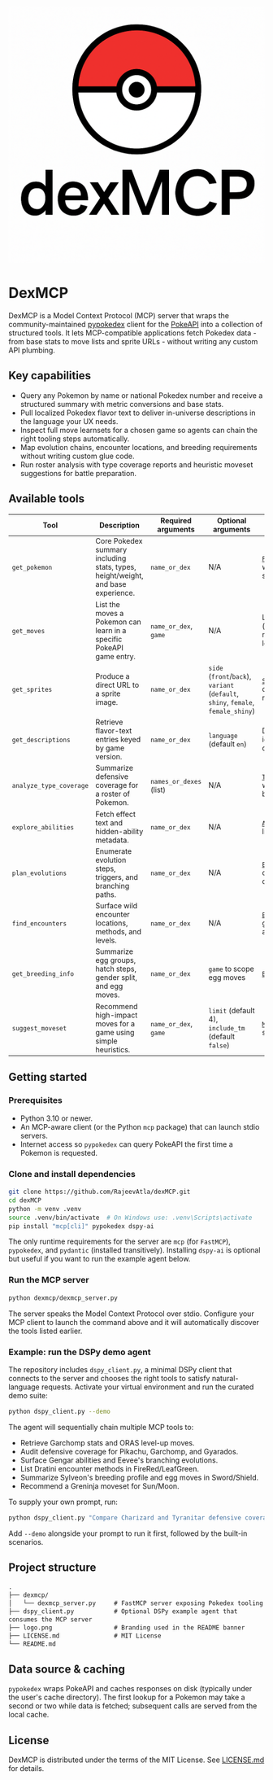 <p align='center'>
    <img src='https://raw.githubusercontent.com/RajeevAtla/dexMCP/main/logo.png'/>
</p>

# DexMCP

DexMCP is a Model Context Protocol (MCP) server that wraps the community-maintained
[pypokedex](https://pypi.org/project/pypokedex/) client for the
[PokeAPI](https://pokeapi.co/) into a collection of structured tools.
It lets MCP-compatible applications fetch Pokedex data - from base stats to move
lists and sprite URLs - without writing any custom API plumbing.

## Key capabilities

- Query any Pokemon by name or national Pokedex number and receive a structured summary with metric conversions and base stats.
- Pull localized Pokedex flavor text to deliver in-universe descriptions in the language your UX needs.
- Inspect full move learnsets for a chosen game so agents can chain the right tooling steps automatically.
- Map evolution chains, encounter locations, and breeding requirements without writing custom glue code.
- Run roster analysis with type coverage reports and heuristic moveset suggestions for battle preparation.

## Available tools

| Tool | Description | Required arguments | Optional arguments | Returns |
| --- | --- | --- | --- | --- |
| `get_pokemon` | Core Pokedex summary including stats, types, height/weight, and base experience. | `name_or_dex` | N/A | [`PokemonSummary`](dexmcp/dexmcp_server.py) model with nested base stats. |
| `get_moves` | List the moves a Pokemon can learn in a specific PokeAPI game entry. | `name_or_dex`, `game` | N/A | List of [`Move`](dexmcp/dexmcp_server.py) records (move name, learn method, optional level). |
| `get_sprites` | Produce a direct URL to a sprite image. | `name_or_dex` | `side` (`front`/`back`), `variant` (`default`, `shiny`, `female`, `female_shiny`) | [`SpriteURL`](dexmcp/dexmcp_server.py) record containing the resolved URL. |
| `get_descriptions` | Retrieve flavor-text entries keyed by game version. | `name_or_dex` | `language` (default `en`) | Dict of version identifier -> description string. |
| `analyze_type_coverage` | Summarize defensive coverage for a roster of Pokemon. | `names_or_dexes` (list) | N/A | [`TypeCoverageReport`](dexmcp/dexmcp_server.py) with matchup breakdowns. |
| `explore_abilities` | Fetch effect text and hidden-ability metadata. | `name_or_dex` | N/A | [`AbilityExplorerResult`](dexmcp/dexmcp_server.py) listing each ability. |
| `plan_evolutions` | Enumerate evolution steps, triggers, and branching paths. | `name_or_dex` | N/A | [`EvolutionReport`](dexmcp/dexmcp_server.py) containing relevant chains. |
| `find_encounters` | Surface wild encounter locations, methods, and levels. | `name_or_dex` | N/A | [`EncounterReport`](dexmcp/dexmcp_server.py) grouped by location and game version. |
| `get_breeding_info` | Summarize egg groups, hatch steps, gender split, and egg moves. | `name_or_dex` | `game` to scope egg moves | [`BreedingInfo`](dexmcp/dexmcp_server.py) record. |
| `suggest_moveset` | Recommend high-impact moves for a game using simple heuristics. | `name_or_dex`, `game` | `limit` (default 4), `include_tm` (default `false`) | [`MovesetRecommendation`](dexmcp/dexmcp_server.py) sorted by score. |


## Getting started

### Prerequisites

- Python 3.10 or newer.
- An MCP-aware client (or the Python `mcp` package) that can launch stdio servers.
- Internet access so `pypokedex` can query PokeAPI the first time a Pokemon is requested.

### Clone and install dependencies

```bash
git clone https://github.com/RajeevAtla/dexMCP.git
cd dexMCP
python -m venv .venv
source .venv/bin/activate  # On Windows use: .venv\Scripts\activate
pip install "mcp[cli]" pypokedex dspy-ai
```

The only runtime requirements for the server are `mcp` (for `FastMCP`), `pypokedex`,
and `pydantic` (installed transitively). Installing `dspy-ai` is optional but
useful if you want to run the example agent below.

### Run the MCP server

```bash
python dexmcp/dexmcp_server.py
```

The server speaks the Model Context Protocol over stdio. 
Configure your MCP client to launch the command above and it will automatically discover the tools listed earlier.

### Example: run the DSPy demo agent

The repository includes `dspy_client.py`, a minimal DSPy client that connects to the server and chooses the right tools to satisfy natural-language requests.
Activate your virtual environment and run the curated demo suite:

```bash
python dspy_client.py --demo
```

The agent will sequentially chain multiple MCP tools to:
- Retrieve Garchomp stats and ORAS level-up moves.
- Audit defensive coverage for Pikachu, Garchomp, and Gyarados.
- Surface Gengar abilities and Eevee's branching evolutions.
- List Dratini encounter methods in FireRed/LeafGreen.
- Summarize Sylveon's breeding profile and egg moves in Sword/Shield.
- Recommend a Greninja moveset for Sun/Moon.

To supply your own prompt, run:

```bash
python dspy_client.py "Compare Charizard and Tyranitar defensive coverage in scarlet-violet."
```

Add `--demo` alongside your prompt to run it first, followed by the built-in scenarios.

## Project structure

```
.
├── dexmcp/
│   └── dexmcp_server.py     # FastMCP server exposing Pokedex tooling
├── dspy_client.py           # Optional DSPy example agent that consumes the MCP server
├── logo.png                 # Branding used in the README banner
├── LICENSE.md               # MIT License
└── README.md
```

## Data source & caching

`pypokedex` wraps PokeAPI and caches responses on disk (typically under the
user's cache directory). The first lookup for a Pokemon may take a second or two
while data is fetched; subsequent calls are served from the local cache.

## License

DexMCP is distributed under the terms of the MIT License. See
[LICENSE.md](LICENSE.md) for details.
